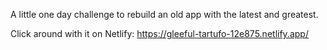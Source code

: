 A little one day challenge to rebuild an old app with the latest and greatest.

Click around with it on Netlify: https://gleeful-tartufo-12e875.netlify.app/
